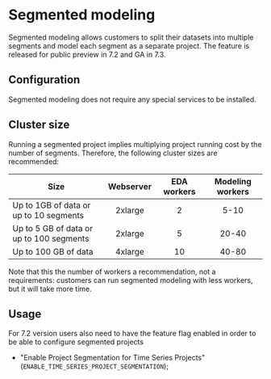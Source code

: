 # Segmented modeling

Segmented modeling allows customers to split their datasets into multiple segments and model each segment as a separate project.
The feature is released for public preview in 7.2 and GA in 7.3.

## Configuration

Segmented modeling does not require any special services to be installed. 

## Cluster size

Running a segmented project implies multiplying project running cost by the number of segments. Therefore,
the following cluster sizes are recommended:

| Size |  Webserver | EDA workers | Modeling workers
|------|:----------:|:-----------:|:---------------:|
| Up to 1GB of data or up to 10 segments | 2xlarge |  2 | 5-10
| Up to 5 GB of data or up to 100 segments | 2xlarge |  5 | 20-40
| Up to 100 GB of data | 4xlarge | 10 | 40-80

Note that this the number of workers a recommendation, not a requirements: customers can run
 segmented modeling with less workers, but it will take more time.   

## Usage

For 7.2 version users also need to have the feature flag enabled in order to be able to configure segmented projects 
- "Enable Project Segmentation for Time Series Projects" (`ENABLE_TIME_SERIES_PROJECT_SEGMENTATION`);